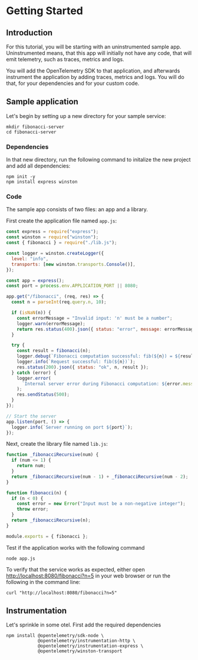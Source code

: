 # Getting Started

## Introduction

For this tutorial, you will be starting with an uninstrumented sample app. Uninstrumented means, that this app will initially not have any code, that will emit telemetry, such as traces, metrics and logs.

You will add the OpenTelemetry SDK to that application, and afterwards instrument the application by adding traces, metrics and logs. You will do that, for your dependencies and for your custom code.

## Sample application

Let's begin by setting up a new directory for your sample service:

```
mkdir fibonacci-server
cd fibonacci-server
```

### Dependencies

In that new directory, run the following command to initalize the new project and add all dependencies:

<?code-excerpt "js/_base/00-init.sh"?>
```
npm init -y
npm install express winston
```

### Code

The sample app consists of two files: an app and a library. 

First create the application file named `app.js`:

<?code-excerpt "js/0-uninstrumented/app.js"?>
```js
const express = require("express");
const winston = require("winston");
const { fibonacci } = require("./lib.js");

const logger = winston.createLogger({
  level: "info",
  transports: [new winston.transports.Console()],
});

const app = express();
const port = process.env.APPLICATION_PORT || 8080;

app.get("/fibonacci", (req, res) => {
  const n = parseInt(req.query.n, 10);

  if (isNaN(n)) {
    const errorMessage = "Invalid input: 'n' must be a number";
    logger.warn(errorMessage);
    return res.status(400).json({ status: "error", message: errorMessage });
  }

  try {
    const result = fibonacci(n);
    logger.debug(`Fibonacci computation successful: fib(${n}) = ${result}`);
    logger.info(`Request successful: fib(${n})`);
    res.status(200).json({ status: "ok", n, result });
  } catch (error) {
    logger.error(
      `Internal server error during Fibonacci computation: ${error.message}`,
    );
    res.sendStatus(500);
  }
});

// Start the server
app.listen(port, () => {
  logger.info(`Server running on port ${port}`);
});
```

Next, create the library file named `lib.js`:

<?code-excerpt "js/0-uninstrumented/lib.js"?>
```js
function _fibonacciRecursive(num) {
  if (num <= 1) {
    return num;
  }
  return _fibonacciRecursive(num - 1) + _fibonacciRecursive(num - 2);
}

function fibonacci(n) {
  if (n < 0) {
    const error = new Error("Input must be a non-negative integer");
    throw error;
  }
  return _fibonacciRecursive(n);
}

module.exports = { fibonacci };
```

Test if the application works with the following command

<?code-excerpt "js/_base/99-run.sh"?>
```
node app.js
```

To verify that the service works as expected, either open <http://localhost:8080/fibonacci?n=5> in your web browser or run the following in the command line:

<?code-excerpt "common/curl.sh"?>
```
curl "http://localhost:8080/fibonacci?n=5"
```

## Instrumentation

Let's sprinkle in some otel. First add the required dependencies

<?code-excerpt "js/_base/01-add-otel-dependencies.sh"?>
```
npm install @opentelemetry/sdk-node \
            @opentelemetry/instrumentation-http \
            @opentelemetry/instrumentation-express \
            @opentelemetry/winston-transport
```